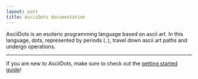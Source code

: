 ```yaml
---
layout: post
title: AsciiDots documentation
---
```


AsciiDots is an esoteric programming language based on ascii art. In this language, dots, represented by periods (`.`), travel down ascii art paths and undergo operations.

---

If you are new to AsciiDots, make sure to check out the [getting started guide](./getting-started)!

